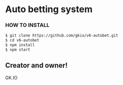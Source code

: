 # Auto betting system

### HOW TO INSTALL

```sh
$ git clone https://github.com/gkio/v6-autobet.git
$ cd v6-autobet
$ npm install
$ npm start
```


Creator and owner!
----

GK.IO
